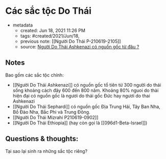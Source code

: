 # Các sắc tộc Do Thái

- metadata
	- created: Jun 18, 2021 11:26 PM 
	- tags: #created/2021/Jun/18,
	- previous note: [[Người Do Thái P-210619-2105]]
	- source: [Người Do Thái Ashkenazi có nguồn gốc từ đâu ?](https://nguoidothai.medium.com/ng%C6%B0%E1%BB%9Di-do-th%C3%A1i-ashkenazi-c%C3%B3-ngu%E1%BB%93n-g%E1%BB%91c-t%E1%BB%AB-%C4%91%C3%A2u-dbf983469c13)

## Notes
Bao gồm các sắc tộc chính:
-   [[Người Do Thái Ashkenazi]] có nguồn gốc tổ tiên từ 300 người do thái sống khoảng cách đây 600 đến 800 năm. Khoảng 80% nguoi do thài hiện đại có nguồn gốc là ngươi do thái gốc Đức hay ngươi do thai Ashkenazi
-   [[Người Do Thái Sephardi]] có nguồn gốc Địa Trung Hải, Tây Ban Nha, Bồ Đào Nha, Bắc Phi và Trung Đông.
-   [[Người Do Thái Mizrahi P210619-0902]]
-   [[Người Do Thái Ethiopia]] (hay còn gọi là [[096d1-Beta-Israel]])

## Questions & thoughts:
Tại sao lại sinh ra những sắc tộc riêng?



